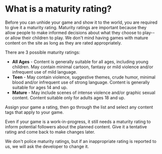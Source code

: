 # What is a maturity rating?

Before you can unhide your game and show it to the world, you are required to give it a maturity rating. Maturity ratings are important because they allow people to make informed decisions about what they choose to play--or allow their children to play. We don't mind having games with mature content on the site as long as they are rated appropriately.

There are 3 possible maturity ratings:

- **All Ages** - Content is generally suitable for all ages, including young children. May contain minimal cartoon, fantasy or mild violence and/or infrequent use of mild language.
- **Teen** - May contain violence, suggestive themes, crude humor, minimal blood and/or infrequent use of strong language. Content is generally suitable for ages 14 and up.
- **Mature** - May include scenes of intense violence and/or graphic sexual content. Content suitable only for adults ages 18 and up.

Assign your game a rating, then go through the list and select any content tags that apply to your game.

Even if your game is a work-in-progress, it still needs a maturity rating to inform potential followers about the planned content. Give it a tentative rating and come back to make changes later.

We don't police maturity ratings, but if an inappropriate rating is reported to us, we will ask the developer to change it.

